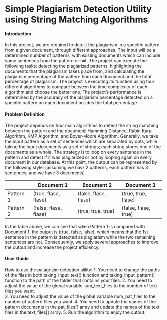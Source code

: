 # Simple Plagiarism Detection Utility using String Matching Algorithms

#### Introduction

In this project, we are required to detect the plagiarism in a specific pattern from a given
document, through different approaches. The input will be a determined number of patterns,
with existing documents which can include some sentences from the pattern or not. The project
can execute the following tasks: detecting the plagiarized patterns, highlighting the documents
that the plagiarism takes place from, and calculating the plagiarism percentage of the pattern
from each document and the total percentage of plagiarism. The project is executing its function
using four different algorithms to compare between the time complexity of each algorithm and
choose the better one. The project’s performance is determined by the accuracy of the
plagiarism percentage detected on a specific pattern on each document besides the total
percentage.

#### Problem Definition

The project depends on four main algorithms to detect the string matching between the pattern
and the document: Hamming Distance, Rabin Karp Algorithm, KMP Algorithm, and Boyer-Moore
Algorithm. Generally, we take the input pattern as a set of sentences which are separated by
dots, while taking the input documents as a set of strings; each string stores one of the
documents as a whole. The strategy is to loop on every sentence in the pattern and detect if it
was plagiarized or not by looping again on every document in our database. At this point, the
output can be represented by the following style: (assuming we have 2 patterns, each pattern
has 3 sentences, and we have 3 documents)

| | Document 1 | Document 2 | Document 3 |
| ------ |------ |------ |------ |
| Pattern 1 | (true, flase, flase) | (false, flase, flase) | (true, true, flase) |
| Pattern 2 | (false, flase, flase) | (true, true, true) | (false, flase, true) |

In the table above, we can see that when Pattern 1 is compared with Document 1, the output is
(true, false, false), which means that the 1st sentence in the pattern is detected as plagiarism
while the two remaining sentences are not. Consequently, we apply several approaches to
improve the output and increase the project efficiency.

#### User Guide

How to use the palagrisim detection utility:
	1. You need to change the paths of the files in both taking_input_text() function and taking_input_pattern() function to the path of the folder that contains your files.
	2. You need to adjust the value of the global variable num_text_files to the number of text files you want.  
	3. You need to adjust the value of the global variable num_pat_files to the number of pattern files you want. 
	4. You need to update the names of the pattern documents in the pat_files[] array and update the names of the text files in the text_files[] array. 
	5. Run the algorithm to enjoy the output. 

